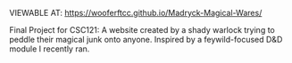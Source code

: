 VIEWABLE AT: https://wooferftcc.github.io/Madryck-Magical-Wares/

Final Project for CSC121:
A website created by a shady warlock trying to peddle their magical junk onto anyone. Inspired by a feywild-focused D&D module I recently ran.
